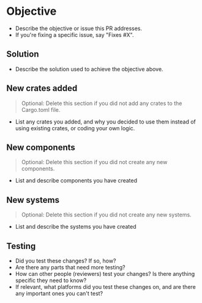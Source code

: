 [//]: # (Please delete any unused sections before submitting)

# Objective
- Describe the objective or issue this PR addresses.
- If you're fixing a specific issue, say "Fixes #X".

## Solution
- Describe the solution used to achieve the objective above.

## New crates added
> Optional: Delete this section if you did not add any crates to the Cargo.toml file.
- List any crates you added, and why you decided to use them instead of using existing crates, or coding your own logic.

## New components
> Optional: Delete this section if you did not create any new components.
- List and describe components you have created

## New systems
> Optional: Delete this section if you did not create any new systems.
- List and describe the systems you have created

## Testing
- Did you test these changes? If so, how?
- Are there any parts that need more testing?
- How can other people (reviewers) test your changes? Is there anything specific they need to know?
- If relevant, what platforms did you test these changes on, and are there any important ones you can't test?

